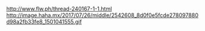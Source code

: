 
http://www.flw.ph/thread-240167-1-1.html
http://image.haha.mx/2017/07/26/middle/2542608_8d0f0e5fcde278097880d98a2fb33fe8_1501041555.gif
